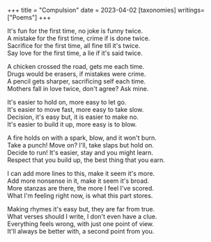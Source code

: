 +++
title = "Compulsion"
date = 2023-04-02
[taxonomies]
writings=["Poems"]
+++

It's fun for the first time, no joke is funny twice.  
A mistake for the first time, crime if is done twice.  
Sacrifice for the first time, all fine till it's twice.  
Say love for the first time, a lie if it's said twice.  
  
A chicken crossed the road, gets me each time.  
Drugs would be erasers, if mistakes were crime.  
A pencil gets sharper, sacrificing self each time.  
Mothers fall in love twice, don't agree? Ask mine.  
  
It's easier to hold on, more easy to let go.  
It's easier to move fast, more easy to take slow.  
Decision, it's easy but, it is easier to make no.  
It's easier to build it up, more easy is to blow.  
  
A fire holds on with a spark, blow, and it won't burn.  
Take a punch! Move on? I'll, take slaps but hold on.  
Decide to run! It's easier, stay and you might learn.  
Respect that you build up, the best thing that you earn.   
  
I can add more lines to this, make it seem it's more.  
Add more nonsense in it, make it seem it's broad.  
More stanzas are there, the more I feel I've scored.  
What I'm feeling right now, is what this part stores.  
  
Making rhymes it's easy but, they are far from true.  
What verses should I write, I don't even have a clue.  
Everything feels wrong, with just one point of view.  
It'll always be better with, a second point from you.  
